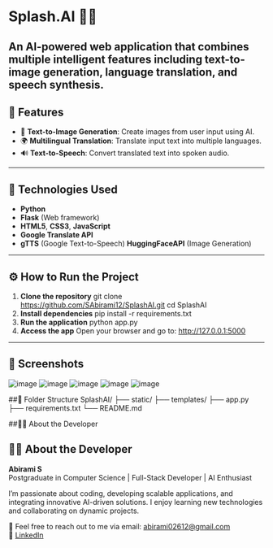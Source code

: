 # Splash.AI 🌊🤖  
An AI-powered web application that combines multiple intelligent features including text-to-image generation, language translation, and speech synthesis.
---
## 🧠 Features
- 🎨 **Text-to-Image Generation**: Create images from user input using AI.
- 🌍 **Multilingual Translation**: Translate input text into multiple languages.
- 🔊 **Text-to-Speech**: Convert translated text into spoken audio.
---
## 🚀 Technologies Used
- **Python**
- **Flask** (Web framework)
- **HTML5**, **CSS3**, **JavaScript**
- **Google Translate API**
- **gTTS** (Google Text-to-Speech)
**HuggingFaceAPI** (Image Generation)
---
## ⚙️ How to Run the Project
1. **Clone the repository**
   git clone https://github.com/SAbirami12/SplashAI.git
   cd SplashAI
2. **Install dependencies**
pip install -r requirements.txt
3. **Run the application**
python app.py
3. **Access the app**
Open your browser and go to:
http://127.0.0.1:5000
----
## 📸 Screenshots 
![image](https://github.com/user-attachments/assets/1cc98c01-0687-4f86-83c2-883dbdaab144)
![image](https://github.com/user-attachments/assets/4caabca6-79fa-447e-91c9-b61119cd29f6)
![image](https://github.com/user-attachments/assets/a118ba12-2aa6-4cc6-95eb-dfdef14b5b62)
![image](https://github.com/user-attachments/assets/e8d476c4-7f08-48a7-92bb-3a9549ef364d)
![image](https://github.com/user-attachments/assets/4e72ade1-259c-4076-8296-0b5334c959d3)

##📁 Folder Structure 
SplashAI/
├── static/
├── templates/
├── app.py
├── requirements.txt
└── README.md

##🧑‍💻 About the Developer
## 🙋‍♀️ About the Developer

**Abirami S**  
Postgraduate in Computer Science | Full-Stack Developer | AI Enthusiast

I’m passionate about coding, developing scalable applications, and integrating innovative AI-driven solutions. I enjoy learning new technologies and collaborating on dynamic projects.

📧 Feel free to reach out to me via email: [abirami02612@gmail.com](mailto:abirami02612@gmail.com)  
🔗 [LinkedIn](https://www.linkedin.com/in/abirami-s-608161342)


